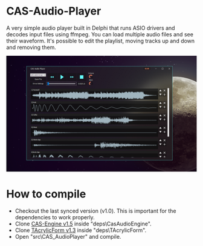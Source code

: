 # CAS-Audio-Player
A very simple audio player built in Delphi that runs ASIO drivers and decodes input files using ffmpeg.
You can load multiple audio files and see their waveform.
It's possible to edit the playlist, moving tracks up and down and removing them.

![](docs/current.png)  

# How to compile
- Checkout the last synced version (v1.0). This is important for the dependencies to work properly.
- Clone [CAS-Engine v1.5](https://github.com/ah-jr/CAS-Engine) inside "deps\CasAudioEngine\".
- Clone [TAcrylicForm v1.3](https://github.com/ah-jr/TAcrylicForm) inside "deps\TAcrylicForm\".
- Open "src\CAS_AudioPlayer" and compile.

